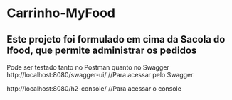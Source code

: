 # Carrinho-MyFood
Este projeto foi formulado em cima da Sacola do Ifood, que permite administrar os pedidos
------------
Pode ser testado tanto no Postman quanto no Swagger
http://localhost:8080/swagger-ui/ //Para acessar pelo Swagger

http://localhost:8080/h2-console/ //Para acessar o console
